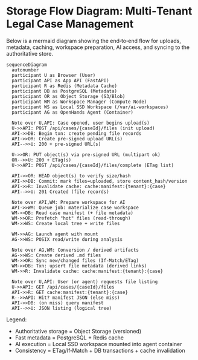 # Storage Flow Diagram: Multi‑Tenant Legal Case Management

Below is a mermaid diagram showing the end‑to‑end flow for uploads, metadata, caching, workspace preparation, AI access, and syncing to the authoritative store.

```mermaid
sequenceDiagram
  autonumber
  participant U as Browser (User)
  participant API as App API (FastAPI)
  participant R as Redis (Metadata Cache)
  participant DB as PostgreSQL (Metadata)
  participant OR as Object Storage (S3/Blob)
  participant WM as Workspace Manager (Compute Node)
  participant WS as Local SSD Workspace (/var/ai-workspaces)
  participant AG as OpenHands Agent (Container)

  Note over U,API: Case opened, user begins upload(s)
  U->>API: POST /api/cases/{caseId}/files (init upload)
  API->>DB: Begin txn: create pending file records
  API->>OR: Create pre‑signed upload URL(s)
  API-->>U: 200 + pre‑signed URL(s)

  U->>OR: PUT object(s) via pre‑signed URL (multipart ok)
  OR-->>U: 200 + ETag(s)
  U->>API: POST /api/cases/{caseId}/files/complete (ETag list)

  API->>OR: HEAD object(s) to verify size/hash
  API->>DB: Commit: mark files=uploaded, store content_hash/version
  API->>R: Invalidate cache: cache:manifest:{tenant}:{case}
  API-->>U: 201 Created (file records)

  Note over API,WM: Prepare workspace for AI
  API->>WM: Queue job: materialize case workspace
  WM->>DB: Read case manifest (+ file metadata)
  WM->>OR: Prefetch "hot" files (read‑through)
  WM->>WS: Create local tree + write files

  WM->>AG: Launch agent with mount
  AG->>WS: POSIX read/write during analysis

  Note over AG,WM: Conversion / derived artifacts
  AG->>WS: Create derived .md files
  WM->>OR: Sync new/changed files (If‑Match/ETag)
  WM->>DB: Txn: upsert file metadata (derived links)
  WM->>R: Invalidate cache: cache:manifest:{tenant}:{case}

  Note over U,API: User (or agent) requests file listing
  U->>API: GET /api/cases/{caseId}/files
  API->>R: GET cache:manifest:{tenant}:{case}
  R-->>API: Hit? manifest JSON (else miss)
  API->>DB: (on miss) query manifest
  API-->>U: JSON listing (logical tree)
```

Legend:
- Authoritative storage = Object Storage (versioned)
- Fast metadata = PostgreSQL + Redis cache
- AI execution = Local SSD workspace mounted into agent container
- Consistency = ETag/If‑Match + DB transactions + cache invalidation

